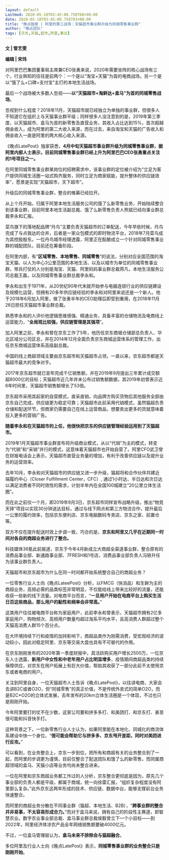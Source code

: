 ```yaml
---
layout: default
Lastmod: 2020-05-18T03:45:00.758768+00:00
date: 2020-05-18T03:45:00.758703+00:00
title: "晚点独家 | 阿里的第三战场：天猫超市事业群升级为同城零售事业群"
author: "晚点团队"
tags: [京东,天猫,超市,阿里,事业]
---
```


**文 | 管艺雯**

**编辑 | 宋玮**

对阿里巴巴集团董事局主席兼CEO张勇来说，2020年需要坐阵的核心战场有三个，行业熟知的往往是前两个：一个是以“淘宝+天猫”为首的电商战场，另一个是以“饿了么+口碑+支付宝”主打的本地生活战场。

最后一个战场被大多数人忽视——**以“天猫超市+淘鲜达+盒马”为首的同城零售战场**。

忽视到什么程度？2018年11月，天猫超市就已经独立为单独的事业群，但很多人不知道它在组织上与天猫事业群平级；同样很多人没注意到的是，2019年第三季度，以天猫超市、盒马为首的新零售及直营业务，其收入占比达到15%，首次超越佣金收入，成为阿里的第二大收入来源，而在过去，来自淘宝和天猫的广告收入和佣金收入一直是阿里的两大核心收入来源。

《晚点LatePost》独家获悉，**4月中旬天猫超市事业群升级为同城零售事业群，据阿里内部人士表示，目前同城零售事业群已经上升为阿里巴巴CEO张勇重点关注的1号项目之一。**

在阿里同城零售事业群某岗位的招聘需求中，该事业群的定位被介绍为“立足为客户提供同城生活圈一站式购齐服务，同时立足为商家赋能，提升整体的供应链效率”，愿景是实现“天猫超市，天下超市”。

升级后的同城零售事业群，整合的帷幕已经拉开。

从上个月开始，归属于阿里本地生活服务公司的饿了么新零售业务，开始陆续整合到该事业群，目前阿里本地生活副总裁、饿了么新零售负责人熊斌已经向事业群总裁李永和汇报。

菜鸟旗下的落地配品牌“丹鸟”主要负责天猫超市的订单配送，今年早些时候，丹鸟完成了与点我达的合并，后者是一家众包模式的即时物流平台，2018年7月菜鸟成为其控股股东。一位丹鸟城市经理透露，阿里正在酝酿成立一个针对同城零售事业群的城配团队，目前还在筹备阶段。

在阿里内部，有“**区域零售、本地零售、同城零售**”的说法，分别对应全国范围的淘宝天猫、以人为中心3公里范围的本地生活、以及以城市为单位的同城零售事业群，带兵打仗的人分别是淘宝、天猫、阿里妈妈事业群总裁蒋凡，本地生活服务公司总裁王磊，以及同城零售事业群总裁李永和。

李永和出生于1971年，从20世纪90年代末就开始参与电器连锁行业的供应链建设及规模化运营，但拥有20多年供应链经验的李永和对阿里来说还是一个新人。他于2018年6月加入阿里，做了张勇半年的CEO助理后即受到重用，在2018年11月26日担任天猫超市事业群总裁。

熟悉李永和的人评价他逻辑思维很强、精通业务，具备丰富的仓储物流及电商线上运营能力，“**全局观比较强，供应链管理是其强项**”。

加入阿里之前，李永和曾在京东工作了5年，他历任京东商城仓储部总负责人、华北区域分公司区总，并在2014年12月全面负责京东商城运营体系的管理工作，出任京东商城运营体系高级副总裁。

中国的线上商超领域主要由京东超市和天猫超市占领，一直以来，京东超市都是天猫超市最大的竞争对手。

2017年京东超市就已宣布完成千亿销售额，并在2019年9月提出三年累计成交额超8000亿的目标；天猫超市近几年并未公布过销售额数据，其2019年初曾表示近6年时间里，天猫超市销售额增长了53倍。

京东超市采用其起家的自营模式，直采直销，向品牌方购买货物后其他服务全部由京东自己完成，供应链更为稳定可靠；天猫超市此前采用代销模式，虽然猫超负责仓储和配送环节，但商家仍需要自己在线上运营商品，想要卖出更多的货就意味着投入更多的营销广告。

**随着李永和在天猫超市的上任，他很快把京东的供应链管理经验运用到了天猫超市。**

2019年1月天猫超市事业群宣布将升级商业模式，从以“代销”为主的模式，转变为“代销”和“采销”并行的模式，这意味着天猫超市也开始自营了。阿里CFO武卫曾在财报电话会上表示，天猫超市直营业务量的增加，有利于改善供应链以及提升业务的运营效率。

去年10月，李永和对天猫超市的供应链又进一步升级，猫超将和合作伙伴共建近端履约中心（Closer Fulfillment Center，CFC）, 通过1小时达、半日达和次日达以满足消费者不同时效性的需求，计划半年内在全国100城建立“20公里立体生活圈”。

而在此之前仅一个月，即2019年9月3日，京东超市同样宣布战略升级，推出“物竞天择”项目以实现30分钟送达目标，通过与线下网点和第三方物流合作，提升最后一公里的履约效率，包括京东便利店、京东电脑数码专卖店、京东之家、前置仓等。

双方不仅在提升配送时效上步调一致，巧合的是，**京东和阿里又几乎在近期同一时间对各自的商超业务进行了整合。**

科技媒体36氪此前报道，京东于今年4月新成立大商超全渠道事业群，整合原有的消费品事业部、新通路事业部、7FRESH和1号店，消费品事业部负责人冯轶升任为该事业群负责人。

天猫超市和京东超市为什么在同一时间都开始系统整合自己的商超业务？

一位零售行业人士向《晚点LateePost》分析，以FMCG（快消品）和生鲜为主的商超业务，高频必需的品类标签非常明显，不仅能给线上带来比较好的流量，还能收获一些新的线下流量。对电商平台而言，“**一旦用户开始在电商平台上购买生活日百这些商品，那么用户的黏性和频率会非常高。**”

这类用户往往被电商平台称为家庭用户，此前李永和曾表示，天猫超市拥有2亿多家庭用户，购物频次、高频用户数量均超过淘系平均水平，且高消费人群超过整个天猫高消费人群15个百分点。

在大环境持续下行和疫情的加持影响下，商超品类作为刚需消费，受宏观经济的波动较小，因此对稳定阿里、京东等交易大盘也具有不可替代的作用。

在京东刚刚发布的2020年第一季度财报中，其活跃购买用户增长2500万，一位京东人士透露，**新用户中女性和中老年用户占比明显增多**，疫情期间商超品类的持续保障供应，对京东在用户拓展上有巨大价值，帮助其收获了一部分此前不太使用京东或者电商的用户。

关注到阿里自身，一位天猫超市人士告诉《晚点LatePost》，以往讲电商，大家会去讲B2C或者O2O，但“同城零售”的真正价值，不是传统外卖式的简单O2O，而是B2C\*O2O的立体式发展，去年发布的20km立体生活圈是一个体现，不过也只是刚刚开始。

今年阿里要打的仗不在少数，这家公司要和拼多多打、和美团打、和京东打、甚至很可能和抖音快手打。

这种背景之下，一位新零售行业人士认为，如果阿里能在本地化、同城化的商流体系建设中快一个身位，“**很可能会帮助它与拼多多、京东甩开差距，同时对美团进行反攻。**”

可以看到，在业务整合上，京东一步到位，把所有和商超有关的业务整合到了一起，而阿里的步调更为谨慎，目前仅整合了配送团队和饿了么的新零售，而同属商超领域的盒马、天猫小店等业务均尚未整合进来。

  

一位在阿里和京东商超业务都工作过的人分析，京东整合更彻底是因为，原先几个事业部的负责人都是平级，都属于商城，统一向徐雷汇报，“组织复杂程度没有阿里那么复杂。”此外京东这两年形成的技术、供应链、数据中台，能够支撑前台业务快速整合。

而阿里的商超业务分散在不同事业群（猫超、本地生活、B2B），“**跨事业群的整合并非易事，不太容易形成合力。**”而对于盒马来说，拥有自己的阶段性主赛道，即智慧农业。数字农业事业部总裁、盒马事业群总裁侯毅曾立下一个小目标——到2022年，阿里经济体涉农产品全年网络销售额要破4000亿元。

不过，一位盒马管理层认为，**盒马未来不排除会与猫超融合**。

多位阿里及行业人士向《晚点LatePost》表示，**同城零售事业群的业务整合只是刚刚开始**。

